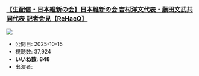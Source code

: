 ### [【生配信・日本維新の会】日本維新の会 吉村洋文代表・藤田文武共同代表 記者会見【ReHacQ】](https://www.youtube.com/watch?v=7wlezJQR2c0)
[![](https://img.youtube.com/vi/7wlezJQR2c0/sddefault.jpg)](https://www.youtube.com/watch?v=7wlezJQR2c0)
-   公開日: 2025-10-15
-   視聴数: 37,924
-   **いいね数: 848**
-   出演者: 
